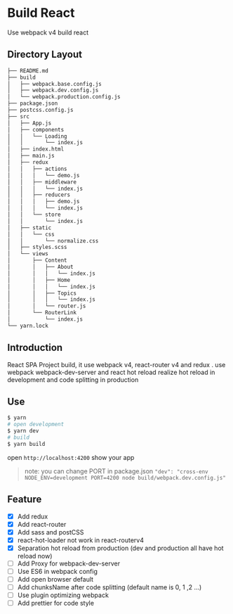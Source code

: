 # Build React

Use webpack v4 build react

## Directory Layout

```sh
├── README.md
├── build
│   ├── webpack.base.config.js
│   ├── webpack.dev.config.js
│   └── webpack.production.config.js
├── package.json
├── postcss.config.js
├── src
│   ├── App.js
│   ├── components
│   │   └── Loading
│   │       └── index.js
│   ├── index.html
│   ├── main.js
│   ├── redux
│   │   ├── actions
│   │   │   └── demo.js
│   │   ├── middleware
│   │   │   └── index.js
│   │   ├── reducers
│   │   │   ├── demo.js
│   │   │   └── index.js
│   │   └── store
│   │       └── index.js
│   ├── static
│   │   └── css
│   │       └── normalize.css
│   ├── styles.scss
│   └── views
│       ├── Content
│       │   ├── About
│       │   │   └── index.js
│       │   ├── Home
│       │   │   └── index.js
│       │   ├── Topics
│       │   │   └── index.js
│       │   └── router.js
│       └── RouterLink
│           └── index.js
└── yarn.lock
```

## Introduction

React SPA Project build, it use webpack v4, react-router v4 and redux . use webpack webpack-dev-server and react hot reload realize hot reload in development and code splitting in production

## Use

```sh
$ yarn
# open development
$ yarn dev
# build
$ yarn build
```

open `http://localhost:4200` show your app

> note: you can change PORT in package.json `"dev": "cross-env NODE_ENV=development PORT=4200 node build/webpack.dev.config.js"`

## Feature

- [x] Add redux
- [x] Add react-router
- [x] Add sass and postCSS
- [x] react-hot-loader not work in react-routerv4
- [x] Separation hot reload from production (dev and production all have hot reload now)
- [ ] Add Proxy for webpack-dev-server
- [ ] Use ES6 in webpack config
- [ ] Add open browser default
- [ ] Add chunksName after code splitting (default name is 0, 1 ,2 ...)
- [ ] Use plugin optimizing webpack
- [ ] Add prettier for code style
